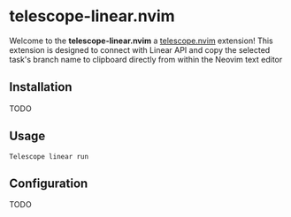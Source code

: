 # telescope-linear.nvim

Welcome to the **telescope-linear.nvim** a [telescope.nvim](https://github.com/nvim-telescope/telescope.nvim) extension! This extension is designed to connect with Linear API and copy the selected task's branch name to clipboard directly from within the Neovim text editor



## Installation

TODO

## Usage

```
Telescope linear run
``` 

## Configuration

TODO


